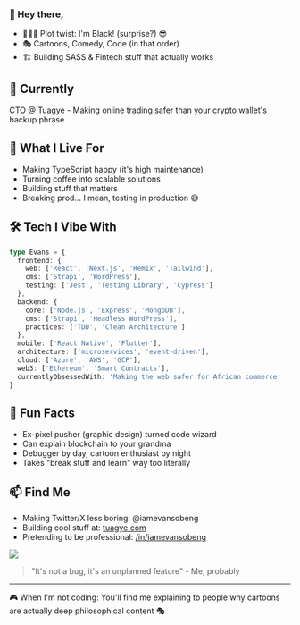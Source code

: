 ### 👋 Hey there,

- 👨🏿‍💻 Plot twist: I'm Black! (surprise?) 😎
- 🎭 Cartoons, Comedy, Code (in that order)
- 🏗️ Building SASS & Fintech stuff that actually works

## 🚀 Currently
CTO @ Tuagye - Making online trading safer than your crypto wallet's backup phrase

## 💼 What I Live For
- Making TypeScript happy (it's high maintenance)
- Turning coffee into scalable solutions
- Building stuff that matters
- Breaking prod... I mean, testing in production 😅

## 🛠️ Tech I Vibe With
```typescript
type Evans = {
  frontend: {
    web: ['React', 'Next.js', 'Remix', 'Tailwind'],
    cms: ['Strapi', 'WordPress'],
    testing: ['Jest', 'Testing Library', 'Cypress']
  },
  backend: {
    core: ['Node.js', 'Express', 'MongoDB'],
    cms: ['Strapi', 'Headless WordPress'],
    practices: ['TDD', 'Clean Architecture']
  },
  mobile: ['React Native', 'Flutter'],
  architecture: ['microservices', 'event-driven'],
  cloud: ['Azure', 'AWS', 'GCP'],
  web3: ['Ethereum', 'Smart Contracts'],
  currentlyObsessedWith: 'Making the web safer for African commerce'
}
```

## 🎯 Fun Facts
- Ex-pixel pusher (graphic design) turned code wizard
- Can explain blockchain to your grandma
- Debugger by day, cartoon enthusiast by night
- Takes "break stuff and learn" way too literally

## 📫 Find Me
- Making Twitter/X less boring: @iamevansobeng
- Building cool stuff at: [tuagye.com](https://tuagye.com)
- Pretending to be professional: [/in/iamevansobeng](https://www.linkedin.com/in/iamevansobeng)

![](https://komarev.com/ghpvc/?username=iamevansobeng&color=1dbf73&style=for-the-badge)

> "It's not a bug, it's an unplanned feature" - Me, probably

---
🎮 When I'm not coding: You'll find me explaining to people why cartoons are actually deep philosophical content 🎭
